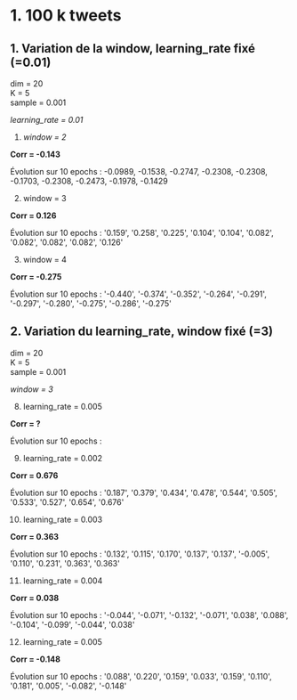 # 1. 100 k tweets

## 1. Variation de la window, learning_rate fixé (=0.01)
dim = 20  
K = 5  
sample = 0.001

*learning_rate = 0.01*


1. *window = 2*  

  **Corr = -0.143**
  
  Évolution sur 10 epochs : -0.0989, -0.1538, -0.2747, -0.2308, -0.2308, -0.1703, -0.2308, -0.2473, -0.1978, -0.1429

2. window = 3  

  **Corr = 0.126**
  
  Évolution sur 10 epochs : '0.159', '0.258', '0.225', '0.104', '0.104', '0.082', '0.082', '0.082', '0.082', '0.126'
  
3. window = 4  

  **Corr = -0.275**
  
  Évolution sur 10 epochs : '-0.440', '-0.374', '-0.352', '-0.264', '-0.291', '-0.297', '-0.280', '-0.275', '-0.286', '-0.275'
  
## 2. Variation du learning_rate, window fixé (=3)

dim = 20  
K = 5  
sample = 0.001

*window = 3*

8. learning_rate = 0.005  

  **Corr = ?**
  
  Évolution sur 10 epochs :   
  
9. learning_rate = 0.002  

  **Corr = 0.676**
  
  Évolution sur 10 epochs : '0.187', '0.379', '0.434', '0.478', '0.544', '0.505', '0.533', '0.527', '0.654', '0.676'

10. learning_rate = 0.003  

  **Corr = 0.363**
  
  Évolution sur 10 epochs : '0.132', '0.115', '0.170', '0.137', '0.137', '-0.005', '0.110', '0.231', '0.363', '0.363'
  
 11. learning_rate = 0.004  

  **Corr = 0.038**
  
  Évolution sur 10 epochs : '-0.044', '-0.071', '-0.132', '-0.071', '0.038', '0.088', '-0.104', '-0.099', '-0.044', '0.038'
  
   
 12. learning_rate = 0.005  

  **Corr = -0.148**
  
  Évolution sur 10 epochs : '0.088', '0.220', '0.159', '0.033', '0.159', '0.110', '0.181', '0.005', '-0.082', '-0.148'
  
  
